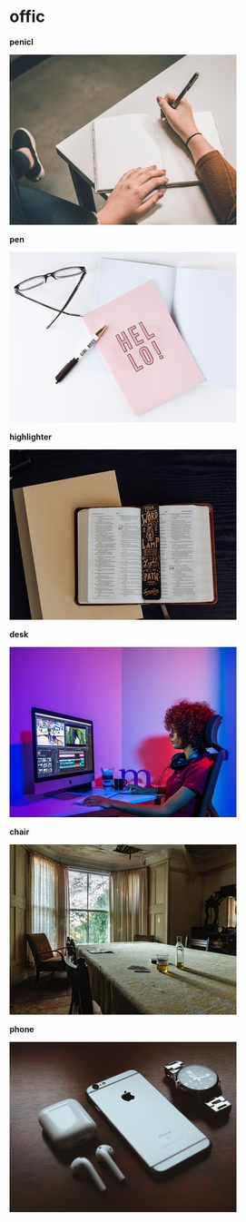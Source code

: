 # offic

**penicl**

![penicl](unsplash_penicl.jpg)

**pen**

![pen](unsplash_pen.jpg)

**highlighter**

![highlighter](unsplash_highlighter.jpg)

**desk**

![desk](unsplash_desk.jpg)

**chair**

![chair](unsplash_chair.jpg)

**phone**

![phone](unsplash_phone.jpg)

